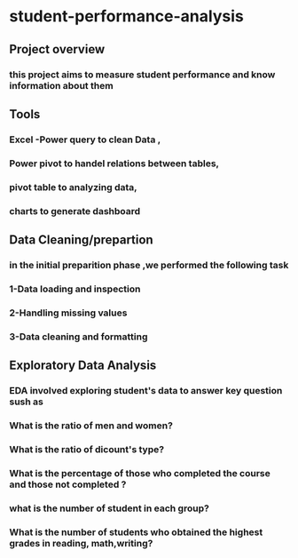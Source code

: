 # student-performance-analysis

 ## Project overview 
 ### this project aims to measure student performance and know information about them
 ## Tools
### Excel -Power query to clean Data ,
 ### Power pivot to handel relations between tables,
 ### pivot table to analyzing data,
 ### charts to generate dashboard
 
## Data Cleaning/prepartion
### in the initial preparition phase ,we performed the following task 
### 1-Data loading and inspection
### 2-Handling missing values
### 3-Data cleaning and formatting
## Exploratory Data Analysis
### EDA involved exploring student's data to answer key question sush as 
### What is the ratio of men and women?
### What is the ratio of dicount's type?
### What is the percentage of those who completed the course and those not completed ?
### what is the number of student in each group?
### What is the number of students who obtained the highest grades  in reading, math,writing?


